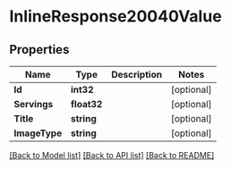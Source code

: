 # InlineResponse20040Value

## Properties

Name | Type | Description | Notes
------------ | ------------- | ------------- | -------------
**Id** | **int32** |  | [optional] 
**Servings** | **float32** |  | [optional] 
**Title** | **string** |  | [optional] 
**ImageType** | **string** |  | [optional] 

[[Back to Model list]](../README.md#documentation-for-models) [[Back to API list]](../README.md#documentation-for-api-endpoints) [[Back to README]](../README.md)


